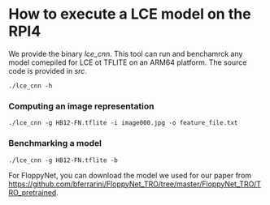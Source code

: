# How to execute a LCE model on the RPI4

We provide the binary *lce_cnn*. This tool can run and benchamrck any model comepiled for LCE ot TFLITE on an ARM64 platform.
The source code is provided in _src_.

```
./lce_cnn -h
```

### Computing an image representation

```
./lce_cnn -g HB12-FN.tflite -i image000.jpg -o feature_file.txt
```

### Benchmarking a model

```
./lce_cnn -g HB12-FN.tflite -b
```



For FloppyNet, you can download the model we used for our paper from https://github.com/bferrarini/FloppyNet_TRO/tree/master/FloppyNet_TRO/TRO_pretrained.
